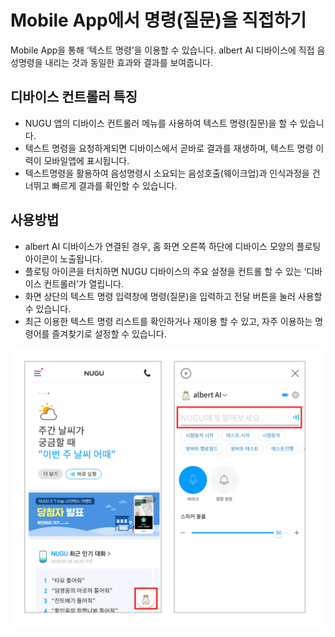 # Mobile App에서 명령(질문)을 직접하기
Mobile App을 통해 ‘텍스트 명령’을 이용할 수 있습니다. albert AI 디바이스에 직접 음성명령을 내리는 것과 동일한 효과와 결과를 보여줍니다.

디바이스 컨트롤러 특징
---
- NUGU 앱의 디바이스 컨트롤러 메뉴를 사용하여 텍스트 명령(질문)을 할 수 있습니다.
- 텍스트 명령을 요청하게되면 디바이스에서 곧바로 결과를 재생하며, 텍스트 명령 이력이 모바일앱에 표시됩니다.
- 텍스트명령을 활용하여 음성명령시 소요되는 음성호출(웨이크업)과 인식과정을 건너뛰고 빠르게 결과를 확인할 수 있습니다. 


사용방법
---
- albert AI 디바이스가 연결된 경우, 홈 화면 오른쪽 하단에 디바이스 모양의 플로팅 아이콘이 노출됩니다.
- 플로팅 아이콘을 터치하면 NUGU 디바이스의 주요 설정을 컨트롤 할 수 있는 ‘디바이스 컨트롤러’가 열립니다. 
- 화면 상단의 텍스트 명령 입력창에 명령(질문)을 입력하고 전달 버튼을 눌러 사용할 수 있습니다. 
- 최근 이용한 텍스트 명령 리스트를 확인하거나 재이용 할 수 있고, 자주 이용하는 명령어를 즐겨찾기로 설정할 수 있습니다.

![디바이스 컨트롤러 사용방법](./images/albert02.png)

